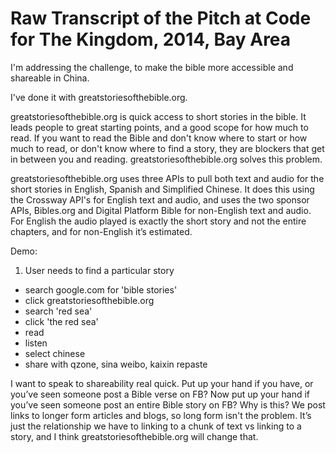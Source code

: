 Raw Transcript of the Pitch at Code for The Kingdom, 2014, Bay Area
===

I'm addressing the challenge, to make the bible more accessible and shareable in China.

I've done it with greatstoriesofthebible.org.

greatstoriesofthebible.org is quick access to short stories in the bible. It leads people to great starting points, and a good scope for how much to read. If you want to read the Bible and don't know where to start or how much to read, or don't know where to find a story, they are blockers that get in between you and reading. greatstoriesofthebible.org solves this problem.

greatstoriesofthebible.org uses three APIs to pull both text and audio for the short stories in English, Spanish and Simplified Chinese. It does this using the Crossway API's for English text and audio, and uses the two sponsor APIs, Bibles.org and Digital Platform Bible for non-English text and audio. For English the audio played is exactly the short story and not the entire chapters, and for non-English it’s estimated.

Demo:
1. User needs to find a particular story
 - search google.com for 'bible stories'
 - click greatstoriesofthebible.org
 - search 'red sea'
 - click 'the red sea'
 - read
 - listen
 - select chinese
 - share with qzone, sina weibo, kaixin repaste

I want to speak to shareability real quick. Put up your hand if you have, or you’ve seen someone post a Bible verse on FB? Now put up your hand if you’ve seen someone post an entire Bible story on FB? Why is this? We post links to longer form articles and blogs, so long form isn't the problem. It’s just the relationship we have to linking to a chunk of text vs linking to a story, and I think greatstoriesofthebible.org will change that.
